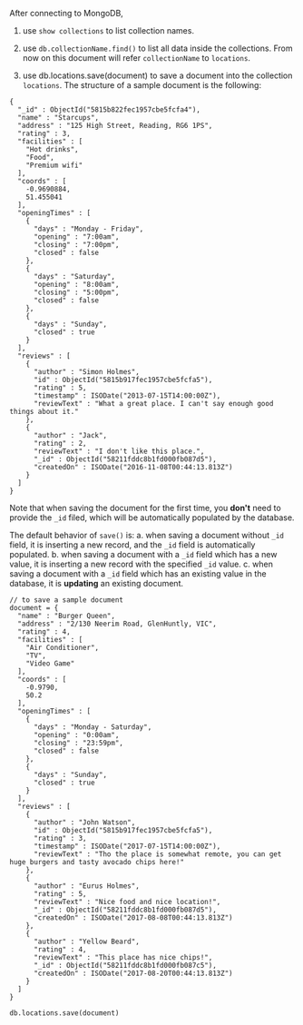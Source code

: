 After connecting to MongoDB,
1. use `show collections` to list collection names. 

2. use `db.collectionName.find()` to list all data inside the collections. From now on this document will refer `collectionName` to `locations`.

3. use db.locations.save(document) to save a document into the collection `locations`.
The structure of a sample document is the following:

```
{
  "_id" : ObjectId("5815b822fec1957cbe5fcfa4"),
  "name" : "Starcups",
  "address" : "125 High Street, Reading, RG6 1PS",
  "rating" : 3,
  "facilities" : [
    "Hot drinks",
    "Food",
    "Premium wifi"
  ],
  "coords" : [
    -0.9690884,
    51.455041
  ],
  "openingTimes" : [
    {
      "days" : "Monday - Friday",
      "opening" : "7:00am",
      "closing" : "7:00pm",
      "closed" : false
    },
    {
      "days" : "Saturday",
      "opening" : "8:00am",
      "closing" : "5:00pm",
      "closed" : false
    },
    {
      "days" : "Sunday",
      "closed" : true
    }
  ],
  "reviews" : [
    {
      "author" : "Simon Holmes",
      "id" : ObjectId("5815b917fec1957cbe5fcfa5"),
      "rating" : 5,
      "timestamp" : ISODate("2013-07-15T14:00:00Z"),
      "reviewText" : "What a great place. I can't say enough good things about it."
    },
    {
      "author" : "Jack",
      "rating" : 2,
      "reviewText" : "I don't like this place.",
      "_id" : ObjectId("58211fddc8b1fd000fb087d5"),
      "createdOn" : ISODate("2016-11-08T00:44:13.813Z")
    }
  ]
}
```
Note that when saving the document for the first time, you **don't** need to provide the `_id` filed, which will be automatically populated by the database.

The default behavior of `save()` is:
a. when saving a document without `_id` field, it is inserting a new record, and the `_id` field is automatically populated.
b. when saving a document with a `_id` field which has a new value, it is inserting a new record with the specified `_id` value.
c. when saving a document with a `_id` field which has an existing value in the database, it is **updating** an existing document.


```
// to save a sample document
document = {
  "name" : "Burger Queen",
  "address" : "2/130 Neerim Road, GlenHuntly, VIC",
  "rating" : 4,
  "facilities" : [
    "Air Conditioner",
    "TV",
    "Video Game"
  ],
  "coords" : [
    -0.9790,
    50.2
  ],
  "openingTimes" : [
    {
      "days" : "Monday - Saturday",
      "opening" : "0:00am",
      "closing" : "23:59pm",
      "closed" : false
    },
    {
      "days" : "Sunday",
      "closed" : true
    }
  ],
  "reviews" : [
    {
      "author" : "John Watson",
      "id" : ObjectId("5815b917fec1957cbe5fcfa5"),
      "rating" : 3,
      "timestamp" : ISODate("2017-07-15T14:00:00Z"),
      "reviewText" : "Tho the place is somewhat remote, you can get huge burgers and tasty avocado chips here!"
    },
    {
      "author" : "Eurus Holmes",
      "rating" : 5,
      "reviewText" : "Nice food and nice location!",
      "_id" : ObjectId("58211fddc8b1fd000fb087d5"),
      "createdOn" : ISODate("2017-08-08T00:44:13.813Z")
    },
    {
      "author" : "Yellow Beard",
      "rating" : 4,
      "reviewText" : "This place has nice chips!",
      "_id" : ObjectId("58211fddc8b1fd000fb087c5"),
      "createdOn" : ISODate("2017-08-20T00:44:13.813Z")
    }
  ]
}

db.locations.save(document)

```
